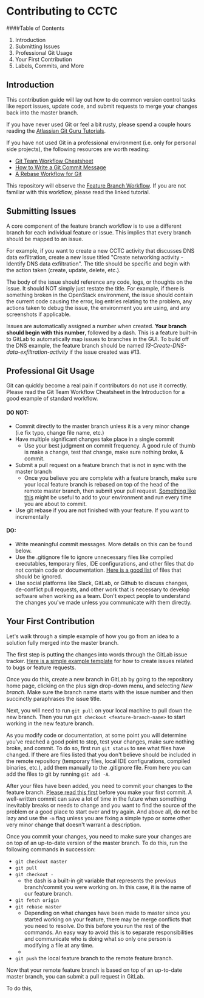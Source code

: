 # Contributing to CCTC

####Table of Contents
1. Introduction
2. Submitting Issues
3. Professional Git Usage
4. Your First Contribution
5. Labels, Commits, and More

## Introduction

This contribution guide will lay out how to do common version control tasks like report issues, update code, and submit
requests to merge your changes back into the master branch.

If you have never used Git or feel a bit rusty, please spend a couple hours reading the
[Atlassian Git Guru Tutorials](https://www.atlassian.com/git/tutorials).

If you have not used Git in a professional environment (i.e. only for personal side projects), the following resources
are worth reading:
- [Git Team Workflow Cheatsheet](https://jameschambers.co/writing/git-team-workflow-cheatsheet/)
- [How to Write a Git Commit Message](https://chris.beams.io/posts/git-commit/)
- [A Rebase Workflow for Git](https://randyfay.com/content/rebase-workflow-git)

This repository will observe the
[Feature Branch Workflow](https://www.atlassian.com/git/tutorials/comparing-workflows/feature-branch-workflow). If you
are not familiar with this workflow, please read the linked tutorial.

## Submitting Issues

A core component of the feature branch workflow is to use a different branch for each individual feature or issue. This
implies that every branch should be mapped to an issue.

For example, if you want to create a new CCTC activity that discusses DNS data exfiltration, create a new issue
titled "Create networking activity - Identify DNS data exfiltration". The title should be specific and begin with the
action taken (create, update, delete, etc.).

The body of the issue should reference any code, logs, or thoughts on the issue. It should NOT simply just restate the
title. For example, if there is something broken in the OpenStack environment, the issue should contain the current code
causing the error, log entries relating to the problem, any actions taken to debug the issue, the environment you are
using, and any screenshots if applicable.

Issues are automatically assigned a number when created. **Your branch should begin with this number**, followed by a
dash. This is a feature built-in to GitLab to automatically map issues to branches in the GUI. To build off the DNS
example, the feature branch should be named *13-Create-DNS-data-exfiltration-activity* if the issue created was #13.

## Professional Git Usage

Git can quickly become a real pain if contributors do not use it correctly. Please read the Git Team Workflow Cheatsheet
in the Introduction for a good example of standard workflow.

#### DO NOT:
* Commit directly to the master branch unless it is a very minor change (i.e fix typo, change file name, etc.)
* Have multiple significant changes take place in a single commit
    * Use your best judgment on commit frequency. A good rule of thumb is make a change, test that change, make sure
    nothing broke, & commit.
* Submit a pull request on a feature branch that is not in sync with the master branch
    * Once you believe you are complete with a feature branch, make sure your local feature branch is rebased on top of
    the head of the remote master branch, then submit your pull request.
    [Something like this](https://coderwall.com/p/9idt5g/keep-your-feature-branch-up-to-date) might be useful to add to
    your environment and run every time you are about to commit.
* Use git rebase if you are not finished with your feature. If you want to incrementally

#### DO:
* Write meaningful commit messages. More details on this can be found below.
* Use the .gitignore file to ignore unnecessary files like compiled executables, temporary files, IDE configurations,
and other files that do not contain code or documentation.
[Here is a good list](https://www.atlassian.com/git/tutorials/saving-changes/gitignore) of files that should be ignored.
* Use social platforms like Slack, GitLab, or Github to discuss changes, de-conflict pull requests, and other work that
is necessary to develop software when working as a team. Don't expect people to understand the changes you've made
unless you communicate with them directly.

## Your First Contribution

Let's walk through a simple example of how you go from an idea to a solution fully merged into the master branch.

The first step is putting the changes into words through the GitLab issue tracker.
[Here is a simple example template](https://github.com/Urigo/angular-meteor/blob/master/.github/ISSUE_TEMPLATE.md) for
how to create issues related to bugs or feature requests.

Once you do this, create a new branch in GitLab by going to the repository home page, clicking on the plus sign
drop-down menu, and selecting _New branch_. Make sure the branch name starts with the issue number and then succinctly
paraphrases the issue title.

Next, you will need to run ```git pull``` on your local machine to pull down the new branch. Then you run
```git checkout <feature-branch-name>``` to start working in the new feature branch.

As you modify code or documentation, at some point you will determine you've reached a good point to stop, test your
changes, make sure nothing broke, and commit. To do so, first run ```git status``` to see what files have changed.
If there are files listed that you don't believe should be included in the remote repository (temporary files, local
IDE configurations, compiled binaries, etc.), add them manually to the .gitignore file. From here you can add the files
to git by running ```git add -A```. 
 
After your files have been added, you need to commit your changes to the feature branch.
[Please read this first](https://chris.beams.io/posts/git-commit/) before you make your first commit. A well-written
commit can save a lot of time in the future when something inevitably breaks or needs to change and you want to find
the source of the problem or a good place to start over and try again. And above all, do not be lazy and use the
```-m``` flag unless you are fixing a simple typo or some other very minor change that doesn't warrant a description.

Once you commit your changes, you need to make sure your changes are on top of an up-to-date version of the master
branch. To do this, run the following commands in succession:
* ```git checkout master```
* ```git pull```
* ```git checkout -```
    * the dash is a built-in git variable that represents the previous branch/commit you were working on. In this case,
    it is the name of our feature branch.
* ```git fetch origin```
* ```git rebase master```
    * Depending on what changes have been made to master since you started working on your feature, there may be merge
    conflicts that you need to resolve. Do this before you run the rest of the commands. An easy way to avoid this is to
    separate responsibilities and communicate who is doing what so only one person is modifying a file at any time.
    * 
* ```git push``` the local feature branch to the remote feature branch.

Now that your remote feature branch is based on top of an up-to-date master branch, you can submit a pull request in
GitLab.

To do this, 

